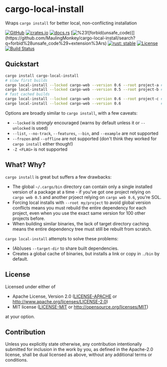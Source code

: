 # cargo-local-install

Wraps `cargo install` for better local, non-conflicting installation

[![GitHub](https://img.shields.io/github/stars/MaulingMonkey/cargo-local-install.svg?label=GitHub&style=social)](https://github.com/MaulingMonkey/cargo-local-install)
[![crates.io](https://img.shields.io/crates/v/cargo-local-install.svg)](https://crates.io/crates/cargo-local-install)
[![docs.rs](https://docs.rs/cargo-local-install/badge.svg)](https://docs.rs/cargo-local-install)
[![%23![forbid(unsafe_code)]](https://img.shields.io/github/search/MaulingMonkey/cargo-local-install/unsafe%2bextension%3Ars?color=green&label=%23![forbid(unsafe_code)])](https://github.com/MaulingMonkey/cargo-local-install/search?q=forbid%28unsafe_code%29+extension%3Ars)
[![rust: stable](https://img.shields.io/badge/rust-stable-yellow.svg)](https://gist.github.com/MaulingMonkey/c81a9f18811079f19326dac4daa5a359#minimum-supported-rust-versions-msrv)
[![License](https://img.shields.io/crates/l/cargo-local-install.svg)](https://github.com/MaulingMonkey/cargo-local-install)
[![Build Status](https://travis-ci.com/MaulingMonkey/cargo-local-install.svg?branch=master)](https://travis-ci.com/MaulingMonkey/cargo-local-install)



<h2 name="quickstart">Quickstart</h2>

```sh
cargo install cargo-local-install
# slow first builds
cargo local-install --locked cargo-web --version 0.6 --root project-a # creates project-a/bin/cargo-web.exe
cargo local-install --locked cargo-web --version 0.5 --root project-b # creates project-b/bin/cargo-web.exe
# fast cached builds
cargo local-install --locked cargo-web --version 0.6 --root project-c # creates project-c/bin/cargo-web.exe
cargo local-install --locked cargo-web --version 0.6                  # creates bin/cargo-web.exe
```

Options are broadly similar to `cargo install`, with a few caveats:
* `--locked` is *strongly* encouraged (warns by default unless it or `--unlocked` is used)
* `--list`, `--no-track`, `--features`, `--bin`, and `--example` are not supported
* `--frozen` and `--offline` are not supported (don't think they worked for `cargo install` either though!)
* `-Z <FLAG>` is not supported



<h2 name="what-why">What? Why?</h2>

`cargo install` is great but suffers a few drawbacks:
*   The global `~/.cargo/bin` directory can contain only a single installed
    version of a package at a time - if you've got one project relying on
    `cargo web 0.5` and another prjoect relying on `cargo web 0.6`, you're SOL.
*   Forcing local installs with `--root my/project` to avoid global version
    conflicts means you must rebuild the entire dependency for each project,
    even when you use the exact same version for 100 other projects before.
*   When building similar binaries, the lack of target directory caching means
    the entire dependency tree must still be rebuilt from scratch.

`cargo local-install` attempts to solve these problems:
*   (Ab)uses `--target-dir` to share built dependencies.
*   Creates a global cache of binaries, but installs a link or copy in `./bin` by default.



<h2 name="license">License</h2>

Licensed under either of

* Apache License, Version 2.0 ([LICENSE-APACHE](LICENSE-APACHE) or http://www.apache.org/licenses/LICENSE-2.0)
* MIT license ([LICENSE-MIT](LICENSE-MIT) or http://opensource.org/licenses/MIT)

at your option.



<h2 name="contribution">Contribution</h2>

Unless you explicitly state otherwise, any contribution intentionally submitted
for inclusion in the work by you, as defined in the Apache-2.0 license, shall be
dual licensed as above, without any additional terms or conditions.
